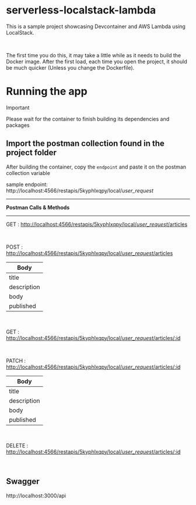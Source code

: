 # serverless-localstack-lambda

This is a sample project showcasing Devcontainer and AWS Lambda using LocalStack.

<br>

The first time you do this, it may take a little while as it needs to build the Docker image. After the first load, each time you open the project, it should be much quicker (Unless you change the Dockerfile).

# Running the app

> [!IMPORTANT]
> Please wait for the container to finish building its dependencies and packages

## Import the postman collection found in the project folder

After building the container, copy the `endpoint` and paste it on the postman collection variable

sample endpoint: http://localhost:4566/restapis/5kyphlxqpy/local/_user_request_


***********************
**Postman Calls & Methods**
***********************

GET : [http://localhost:4566/restapis/5kyphlxqpy/local/_user_request_/articles](http://localhost:4566/restapis/5kyphlxqpy/local/_user_request_/articles)

<br>

POST : [http://localhost:4566/restapis/5kyphlxqpy/local/_user_request_/articles](http://localhost:4566/restapis/5kyphlxqpy/local/_user_request_/articles)

|Body           |
|---------------|
|title          |
|description    |
|body           |
|published      |

<br>

GET : [http://localhost:4566/restapis/5kyphlxqpy/local/_user_request_/articles/:id](http://localhost:4566/restapis/5kyphlxqpy/local/_user_request_/articles/:id)

<br>

PATCH : [http://localhost:4566/restapis/5kyphlxqpy/local/_user_request_/articles/:id](http://localhost:4566/restapis/5kyphlxqpy/local/_user_request_/articles/:id)

|Body           |
|---------------|
|title          |
|description    |
|body           |
|published      |

<br>

DELETE : [http://localhost:4566/restapis/5kyphlxqpy/local/_user_request_/articles/:id](http://localhost:4566/restapis/5kyphlxqpy/local/_user_request_/articles/:id)


<br>

## Swagger

http://localhost:3000/api
